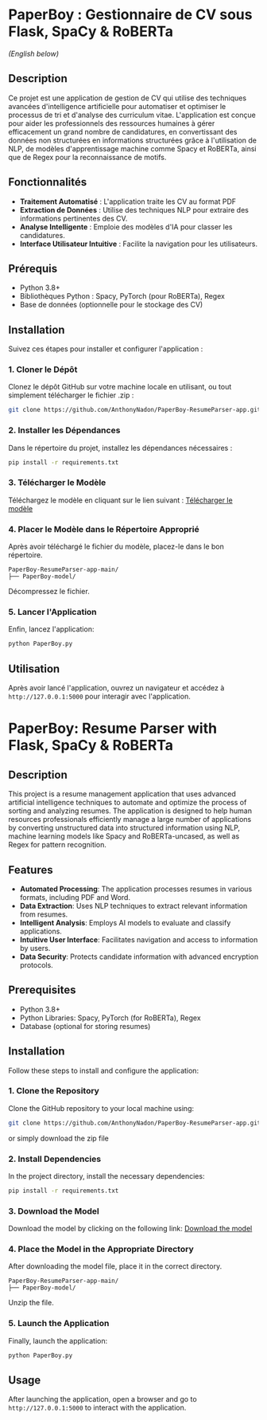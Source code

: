 # PaperBoy : Gestionnaire de CV sous Flask, SpaCy & RoBERTa
*(English below)*

## Description
Ce projet est une application de gestion de CV qui utilise des techniques avancées d'intelligence artificielle pour automatiser et optimiser le processus de tri et d'analyse des curriculum vitae. L'application est conçue pour aider les professionnels des ressources humaines à gérer efficacement un grand nombre de candidatures, en convertissant des données non structurées en informations structurées grâce à l'utilisation de NLP, de modèles d'apprentissage machine comme Spacy et RoBERTa, ainsi que de Regex pour la reconnaissance de motifs.

## Fonctionnalités
- **Traitement Automatisé** : L'application traite les CV au format PDF
- **Extraction de Données** : Utilise des techniques NLP pour extraire des informations pertinentes des CV.
- **Analyse Intelligente** : Emploie des modèles d'IA pour classer les candidatures.
- **Interface Utilisateur Intuitive** : Facilite la navigation pour les utilisateurs.

## Prérequis
- Python 3.8+
- Bibliothèques Python : Spacy, PyTorch (pour RoBERTa), Regex
- Base de données (optionnelle pour le stockage des CV)

## Installation

Suivez ces étapes pour installer et configurer l'application :

### 1. Cloner le Dépôt
Clonez le dépôt GitHub sur votre machine locale en utilisant, ou tout simplement télécharger le fichier .zip :
```bash
git clone https://github.com/AnthonyNadon/PaperBoy-ResumeParser-app.git
```

### 2. Installer les Dépendances
Dans le répertoire du projet, installez les dépendances nécessaires :
```bash
pip install -r requirements.txt
```

### 3. Télécharger le Modèle
Téléchargez le modèle en cliquant sur le lien suivant :
[Télécharger le modèle](https://drive.google.com/uc?export=download&id=1D3DCtKGzi33YQFQZ7lSANkdcTlzocb3H)

### 4. Placer le Modèle dans le Répertoire Approprié
Après avoir téléchargé le fichier du modèle, placez-le dans le bon répertoire.
```
PaperBoy-ResumeParser-app-main/
├── PaperBoy-model/
```
Décompressez le fichier.

### 5. Lancer l'Application
Enfin, lancez l'application:

```bash
python PaperBoy.py
```


## Utilisation
Après avoir lancé l'application, ouvrez un navigateur et accédez à `http://127.0.0.1:5000` pour interagir avec l'application.

# PaperBoy: Resume Parser with Flask, SpaCy & RoBERTa

## Description
This project is a resume management application that uses advanced artificial intelligence techniques to automate and optimize the process of sorting and analyzing resumes. The application is designed to help human resources professionals efficiently manage a large number of applications by converting unstructured data into structured information using NLP, machine learning models like Spacy and RoBERTa-uncased, as well as Regex for pattern recognition.

## Features
- **Automated Processing**: The application processes resumes in various formats, including PDF and Word.
- **Data Extraction**: Uses NLP techniques to extract relevant information from resumes.
- **Intelligent Analysis**: Employs AI models to evaluate and classify applications.
- **Intuitive User Interface**: Facilitates navigation and access to information by users.
- **Data Security**: Protects candidate information with advanced encryption protocols.

## Prerequisites
- Python 3.8+
- Python Libraries: Spacy, PyTorch (for RoBERTa), Regex
- Database (optional for storing resumes)

## Installation

Follow these steps to install and configure the application:

### 1. Clone the Repository
Clone the GitHub repository to your local machine using:
```bash
git clone https://github.com/AnthonyNadon/PaperBoy-ResumeParser-app.git
```
or simply download the zip file

### 2. Install Dependencies
In the project directory, install the necessary dependencies:
```bash
pip install -r requirements.txt
```

### 3. Download the Model
Download the model by clicking on the following link:
[Download the model](https://drive.google.com/uc?export=download&id=1D3DCtKGzi33YQFQZ7lSANkdcTlzocb3H)

### 4. Place the Model in the Appropriate Directory
After downloading the model file, place it in the correct directory.
```
PaperBoy-ResumeParser-app-main/
├── PaperBoy-model/
```
Unzip the file.

### 5. Launch the Application
Finally, launch the application:

```bash
python PaperBoy.py
```

## Usage
After launching the application, open a browser and go to `http://127.0.0.1:5000` to interact with the application.




